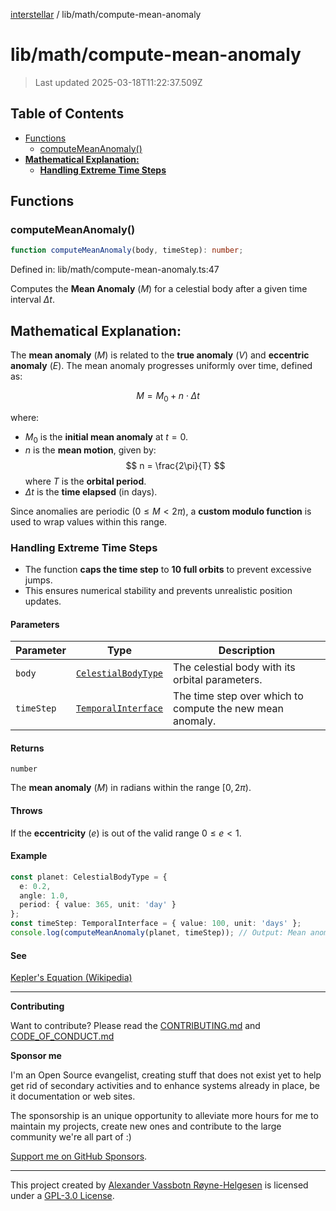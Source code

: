 [interstellar](../../README.md) / lib/math/compute-mean-anomaly

# lib/math/compute-mean-anomaly

> Last updated 2025-03-18T11:22:37.509Z

## Table of Contents

- [Functions](#functions)
  - [computeMeanAnomaly()](#computemeananomaly)
- [**Mathematical Explanation:**](#mathematical-explanation)
  - [**Handling Extreme Time Steps**](#handling-extreme-time-steps)

## Functions

### computeMeanAnomaly()

```ts
function computeMeanAnomaly(body, timeStep): number;
```

Defined in: lib/math/compute-mean-anomaly.ts:47

Computes the **Mean Anomaly** ($M$) for a celestial body after a given time
interval $\Delta t$.

## **Mathematical Explanation:**

The **mean anomaly** ($M$) is related to the **true anomaly** ($V$) and
**eccentric anomaly** ($E$). The mean anomaly progresses uniformly over time,
defined as:

$$
M = M_0 + n \cdot \Delta t
$$

where:

- $M_0$ is the **initial mean anomaly** at $t=0$.
- $n$ is the **mean motion**, given by:
  $$
  n = \frac{2\pi}{T}
  $$
  where $T$ is the **orbital period**.
- $\Delta t$ is the **time elapsed** (in days).

Since anomalies are periodic ($0 \leq M < 2\pi$), a **custom modulo function**
is used to wrap values within this range.

### **Handling Extreme Time Steps**

- The function **caps the time step** to **10 full orbits** to prevent excessive
  jumps.
- This ensures numerical stability and prevents unrealistic position updates.

#### Parameters

| Parameter  | Type                                                                     | Description                                               |
| ---------- | ------------------------------------------------------------------------ | --------------------------------------------------------- |
| `body`     | [`CelestialBodyType`](../../types/celestial-bodies.md#celestialbodytype) | The celestial body with its orbital parameters.           |
| `timeStep` | [`TemporalInterface`](../../types/temporal.md#temporalinterface)         | The time step over which to compute the new mean anomaly. |

#### Returns

`number`

The **mean anomaly** ($M$) in radians within the range $[0, 2\pi)$.

#### Throws

If the **eccentricity** ($e$) is out of the valid range $0 \leq e < 1$.

#### Example

```ts
const planet: CelestialBodyType = {
  e: 0.2,
  angle: 1.0,
  period: { value: 365, unit: 'day' }
};
const timeStep: TemporalInterface = { value: 100, unit: 'days' };
console.log(computeMeanAnomaly(planet, timeStep)); // Output: Mean anomaly in radians
```

#### See

[Kepler's Equation (Wikipedia)](https://en.wikipedia.org/wiki/Kepler%27s_equation)

---

**Contributing**

Want to contribute? Please read the
[CONTRIBUTING.md](https://github.com/phun-ky/interstellar/blob/main/CONTRIBUTING.md)
and
[CODE_OF_CONDUCT.md](https://github.com/phun-ky/interstellar/blob/main/CODE_OF_CONDUCT.md)

**Sponsor me**

I'm an Open Source evangelist, creating stuff that does not exist yet to help
get rid of secondary activities and to enhance systems already in place, be it
documentation or web sites.

The sponsorship is an unique opportunity to alleviate more hours for me to
maintain my projects, create new ones and contribute to the large community
we're all part of :)

[Support me on GitHub Sponsors](https://github.com/sponsors/phun-ky).

---

This project created by [Alexander Vassbotn Røyne-Helgesen](http://phun-ky.net)
is licensed under a
[GPL-3.0 License](https://choosealicense.com/licenses/gpl-3.0/).
